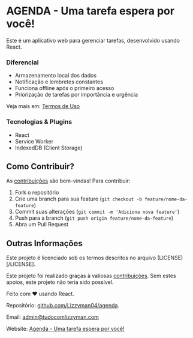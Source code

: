 # AGENDA - Uma tarefa espera por você!

Este é um aplicativo web para gerenciar tarefas, desenvolvido usando React.

### Diferencial

- Armazenamento local dos dados
- Notificação e lembretes constantes
- Funciona offline após o primeiro acesso
- Priorização de tarefas por importância e urgência

Veja mais em: [Termos de Uso](https://agenda.tudocomlizzyman.com/termos-de-uso)

### Tecnologias & Plugins

- React
- Service Worker
- IndexedDB (Client Storage)

## Como Contribuir?

As [contribuições](/CONTRIBUTORS.md) são bem-vindas! Para contribuir:

1. Fork o repositório
2. Crie uma branch para sua feature (`git checkout -b feature/nome-da-feature`)
3. Commit suas alterações (`git commit -m 'Adiciona nova feature'`)
4. Push para a branch (`git push origin feature/nome-da-feature`)
5. Abra um Pull Request

## Outras Informações

Este projeto é licenciado sob os termos descritos no arquivo (LICENSE)[/LICENSE].

Este projeto foi realizado graças à valiosas [contribuições](/CONTRIBUTORS.md). Sem estes apoios, este projeto não teria sido possível.

Feito com ❤️ usando React.

Repositório: [github.com/Lizzyman04/agenda](https://github.com/Lizzyman04/agenda).

Email: [admin@tudocomlizzyman.com](mailto:admin@tudocomlizzyman.com)

Website: [Agenda - Uma tarefa espera por você!](https://agenda.tudocomlizzyman.com/)